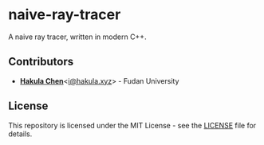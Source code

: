 # naive-ray-tracer

A naive ray tracer, written in modern C++.

## Contributors

- [**Hakula Chen**](https://github.com/hakula139)<[i@hakula.xyz](mailto:i@hakula.xyz)> - Fudan University

## License

This repository is licensed under the MIT License - see the [LICENSE](./LICENSE) file for details.

